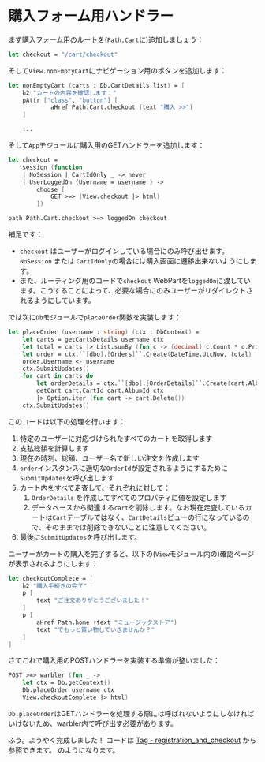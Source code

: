 # 購入フォーム用ハンドラー

まず購入フォーム用のルートを(`Path.Cart`に)追加しましょう：

```fsharp
let checkout = "/cart/checkout"
```

そして`View.nonEmptyCart`にナビゲーション用のボタンを追加します：

```fsharp
let nonEmptyCart (carts : Db.CartDetails list) = [
    h2 "カートの内容を確認します："
    pAttr ["class", "button"] [
            aHref Path.Cart.checkout (text "購入 >>")
    ]

    ...
```

そして`App`モジュールに購入用のGETハンドラーを追加します：

```fsharp
let checkout =
    session (function
    | NoSession | CartIdOnly _ -> never
    | UserLoggedOn {Username = username } ->
        choose [
            GET >=> (View.checkout |> html)
        ])
```

```fsharp
path Path.Cart.checkout >=> loggedOn checkout
```

補足です：

- `checkout` はユーザーがログインしている場合にのみ呼び出せます。`NoSession` または `CartIdOnly`の場合には購入画面に遷移出来ないようにします。
- また、ルーティング用のコードで`checkout` WebPartを`loggedOn`に渡しています。こうすることによって、必要な場合にのみユーザーがリダイレクトされるようにしています。

では次に`Db`モジュールで`placeOrder`関数を実装します：

```fsharp
let placeOrder (username : string) (ctx : DbContext) =
    let carts = getCartsDetails username ctx
    let total = carts |> List.sumBy (fun c -> (decimal) c.Count * c.Price)
    let order = ctx.``[dbo].[Orders]``.Create(DateTime.UtcNow, total)
    order.Username <- username
    ctx.SubmitUpdates()
    for cart in carts do
        let orderDetails = ctx.``[dbo].[OrderDetails]``.Create(cart.AlbumId, order.OrderId, cart.Count, cart.Price)
        getCart cart.CartId cart.AlbumId ctx
        |> Option.iter (fun cart -> cart.Delete())
    ctx.SubmitUpdates()
```

このコードは以下の処理を行います：

1. 特定のユーザーに対応づけられたすべてのカートを取得します
2. 支払総額を計算します
3. 現在の時刻、総額、ユーザー名で新しい注文を作成します
4. `order`インスタンスに適切な`OrderId`が設定されるようにするために`SubmitUpdates`を呼び出します
5. カート内をすべて走査して、それぞれに対して：
    1. `OrderDetails` を作成してすべてのプロパティに値を設定します
    2. データベースから関連する`cart`を削除します。なお現在走査しているカートは`Cart`テーブルではなく、`CartDetails`ビューの行になっているので、そのままでは削除できないことに注意してください。
6. 最後に`SubmitUpdates`を呼び出します。

ユーザーがカートの購入を完了すると、以下の(`View`モジュール内の)確認ページが表示されるようにします：

```fsharp
let checkoutComplete = [
    h2 "購入手続きの完了"
    p [
        text "ご注文ありがとうございました！"
    ]
    p [
        aHref Path.home (text "ミュージックストア")
        text "でもっと買い物していきませんか？"
    ]
]
```

さてこれで購入用のPOSTハンドラーを実装する準備が整いました：

```fsharp
POST >=> warbler (fun _ ->
    let ctx = Db.getContext()
    Db.placeOrder username ctx
    View.checkoutComplete |> html)
```

`Db.placeOrder`はGETハンドラーを処理する際には呼ばれないようにしなければいけないため、warbler内で呼び出す必要があります。

ふう。ようやく完成しました！
コードは [Tag - registration_and_checkout](https://github.com/theimowski/SuaveMusicStore/tree/registration_and_checkout) から参照できます。
 のようになります。
